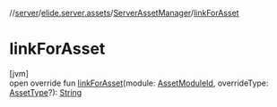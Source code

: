 //[server](../../../index.md)/[elide.server.assets](../index.md)/[ServerAssetManager](index.md)/[linkForAsset](link-for-asset.md)

# linkForAsset

[jvm]\
open override fun [linkForAsset](link-for-asset.md)(module: [AssetModuleId](../../elide.server/index.md#-803173189%2FClasslikes%2F-1343588467), overrideType: [AssetType](../-asset-type/index.md)?): [String](https://kotlinlang.org/api/latest/jvm/stdlib/kotlin/-string/index.html)
